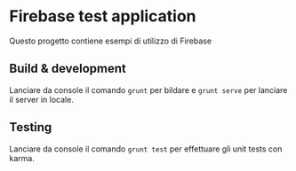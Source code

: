 # Firebase test application

Questo progetto contiene esempi di utilizzo di Firebase 

## Build & development

Lanciare da console il comando `grunt` per bildare e  `grunt serve` per lanciare il server in locale.

## Testing

Lanciare da console il comando `grunt test` per effettuare gli unit tests con karma.
